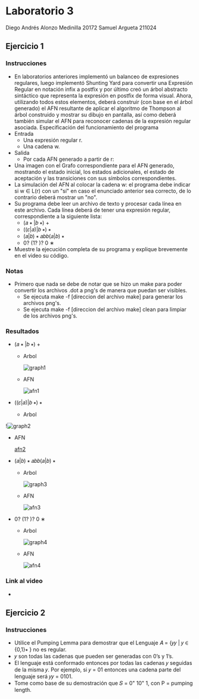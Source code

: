 # Laboratorio 3
Diego Andrés Alonzo Medinilla 20172
Samuel Argueta 211024
## Ejercicio 1
### Instrucciones
* En laboratorios anteriores implementó un balanceo de expresiones regulares, luego implementó Shunting Yard para convertir una Expresión Regular en notación infix a postfix y por último creó un árbol abstracto sintáctico que representa la expresión en postfix de forma visual. Ahora, utilizando todos estos elementos, deberá construir (con base en el árbol generado) el AFN resultante de aplicar el algoritmo de Thompson al árbol construido y mostrar su dibujo en pantalla, así como deberá también simular el AFN para reconocer cadenas de la expresión regular asociada. Especificación del funcionamiento del programa
* Entrada
    * Una expresión regular r.
    * Una cadena w.
* Salida
    * Por cada AFN generado a partir de r:
* Una imagen con el Grafo correspondiente para el AFN generado, mostrando el estado inicial, los estados adicionales, el estado de aceptación y las transiciones con sus símbolos correspondientes.
* La simulación del AFN al colocar la cadena w: el programa debe indicar si w ∈ L(r) con un "sí" en caso el enunciado anterior sea correcto, de lo contrario deberá mostrar un "no".
* Su programa debe leer un archivo de texto y procesar cada línea en este archivo. Cada
línea deberá de tener una expresión regular, correspondiente a la siguiente lista:
    * (𝑎 ∗ |𝑏 ∗) +
    * ((𝜀|𝑎)|𝑏 ∗) ∗
    * (𝑎|𝑏) ∗ 𝑎𝑏𝑏(𝑎|𝑏) ∗
    * 0? (1? )? 0 ∗
* Muestre la ejecución completa de su programa y explique brevemente en el video su código.
### Notas
* Primero que nada se debe de notar que se hizo un make para poder convertir los archivos .dot a png's de manera que puedan ser visibles. 
    * Se ejecuta make -f [direccion del archivo make] para generar los archivos png's.
    * Se ejecuta make -f [direccion del archivo make] clean para limpiar de los archivos png's.
### Resultados
* (𝑎 ∗ |𝑏 ∗) +
   * Arbol

     ![graph1](https://github.com/DiggsPapu/TeoriaComputacion/assets/84475020/160dd4d9-b685-446f-a1c2-e224bcc3f60b)
   * AFN

     ![afn1](https://github.com/DiggsPapu/TeoriaComputacion/assets/84475020/a28f227a-e174-4049-9079-3e2e182643f4)

* ((𝜀|𝑎)|𝑏 ∗) ∗
   * Arbol

!![graph2](https://github.com/DiggsPapu/TeoriaComputacion/assets/84475020/397bd5f7-fead-4a07-a8b7-fc548aa0c0f5)
   * AFN

     [afn2](https://github.com/DiggsPapu/TeoriaComputacion/assets/84475020/47254660-4261-4cb8-b9f8-c8b8440426c9)

* (𝑎|𝑏) ∗ 𝑎𝑏𝑏(𝑎|𝑏) ∗
   * Arbol

     ![graph3](https://github.com/DiggsPapu/TeoriaComputacion/assets/84475020/30276a87-a854-4e04-9a06-0204085a6cb0)
   * AFN

     ![afn3](https://github.com/DiggsPapu/TeoriaComputacion/assets/84475020/cc74b404-25e1-4b43-bd53-28d2aaa82e2e)

* 0? (1? )? 0 ∗
   * Arbol

     ![graph4](https://github.com/DiggsPapu/TeoriaComputacion/assets/84475020/3e5bf44d-21f3-46f3-b372-db90853c04df)
   * AFN

     ![afn4](https://github.com/DiggsPapu/TeoriaComputacion/assets/84475020/f22716b9-1351-44ba-8d62-bf3ad30b9181)


### Link al video
* 
## Ejercicio 2
### Instrucciones
* Utilice el Pumping Lemma para demostrar que el Lenguaje 𝐴 = {𝑦𝑦 | 𝑦 ∈ {0,1}∗ } no es regular.
* 𝑦 son todas las cadenas que pueden ser generadas con 0’s y 1’s.
* El lenguaje está conformado entonces por todas las cadenas 𝑦 seguidas de la misma 𝑦. Por ejemplo, si 𝑦 = 01 entonces una cadena parte del lenguaje será 𝑦𝑦 = 0101.
* Tome como base de su demostración que 𝑆 = 0" 10" 1, con P = pumping length.

